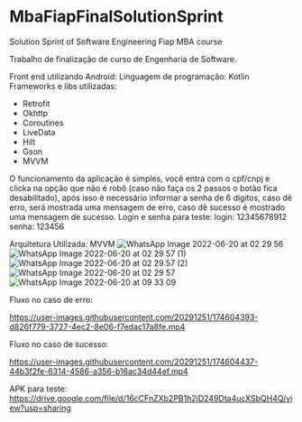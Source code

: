 # MbaFiapFinalSolutionSprint
Solution Sprint of Software Engineering Fiap MBA course

Trabalho de finalização de curso de Engenharia de Software.

Front end utilizando Android:
Linguagem de programação: Kotlin
Frameworks e libs utilizadas:
- Retrofit
- Okhttp
- Coroutines
- LiveData
- Hilt
- Gson
- MVVM

O funcionamento da aplicação é simples, você entra com o cpf/cnpj e clicka na opção que não é robô (caso não faça os 2 passos o botão fica desabilitado), após isso é necessário informar a senha de 6 dígitos, caso dê erro, será mostrada uma mensagem de erro, caso dê sucesso é mostrado uma mensagem de sucesso.
Login e senha para teste: login: 12345678912 senha: 123456

Arquitetura Utilizada: MVVM
![WhatsApp Image 2022-06-20 at 02 29 56](https://user-images.githubusercontent.com/20291251/174531569-6656e79c-30f4-4a12-a76c-03d7fa30f2e0.jpeg)
![WhatsApp Image 2022-06-20 at 02 29 57 (1)](https://user-images.githubusercontent.com/20291251/174531577-e021574f-8074-4bf7-8331-1adce3eecbca.jpeg)
![WhatsApp Image 2022-06-20 at 02 29 57 (2)](https://user-images.githubusercontent.com/20291251/174531588-a11417df-2b6b-4e72-ac6a-89cbe0d16967.jpeg)
![WhatsApp Image 2022-06-20 at 02 29 57](https://user-images.githubusercontent.com/20291251/174531596-ffea1c4f-a4ba-4e00-a1a8-ec9a2f4e0c14.jpeg)
![WhatsApp Image 2022-06-20 at 09 33 09](https://user-images.githubusercontent.com/20291251/174602823-492bd44b-2c38-4bca-8757-6c3a903d7d37.jpeg)

Fluxo no caso de erro:


https://user-images.githubusercontent.com/20291251/174604393-d826f779-3727-4ec2-8e06-f7edac17a8fe.mp4

Fluxo no caso de sucesso:

https://user-images.githubusercontent.com/20291251/174604437-44b3f2fe-6314-4586-a356-b16ac34d44ef.mp4

APK para teste:
https://drive.google.com/file/d/16cCFnZXb2PB1h2jD249Dta4ucXSbQH4Q/view?usp=sharing

